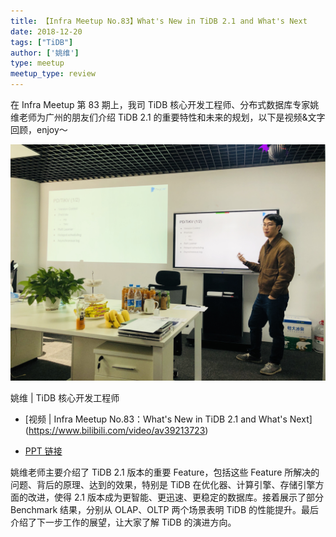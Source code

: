 ```yaml
---
title: 【Infra Meetup No.83】What's New in TiDB 2.1 and What's Next 
date: 2018-12-20
tags: ["TiDB"]
author: ['姚维']
type: meetup
meetup_type: review
---
```


在 Infra Meetup 第 83 期上，我司 TiDB 核心开发工程师、分布式数据库专家姚维老师为广州的朋友们介绍 TiDB 2.1 的重要特性和未来的规划，以下是视频&文字回顾，enjoy～


![姚维 | TiDB 核心开发工程师](media/meetup-83-20181220/1.jpg)

<div class="caption-center">姚维 | TiDB 核心开发工程师</div>

- [视频 | Infra Meetup No.83：What's New in TiDB 2.1 and What's Next]
(https://www.bilibili.com/video/av39213723)

- [PPT 链接](https://eyun.baidu.com/s/3pMaIGmn)

姚维老师主要介绍了 TiDB 2.1 版本的重要 Feature，包括这些 Feature 所解决的问题、背后的原理、达到的效果，特别是 TiDB 在优化器、计算引擎、存储引擎方面的改进，使得 2.1 版本成为更智能、更迅速、更稳定的数据库。接着展示了部分 Benchmark 结果，分别从 OLAP、OLTP 两个场景表明 TiDB 的性能提升。最后介绍了下一步工作的展望，让大家了解 TiDB 的演进方向。